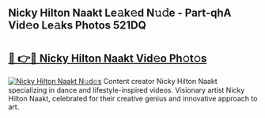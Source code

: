 ## Nicky Hilton Naakt Le𝚊k𝚎d N𝚞𝚍e - Part-qhA Vid𝚎o Le𝚊ks Photos 521DQ

# <h2><a href="http://fb9awnc.evod.top/?m=Nicky+Hilton+Naakt">🔗 👉🔴 Nicky Hilton Naakt Vid𝚎o Ph𝚘t𝚘s</a></h2>

[![Nicky Hilton Naakt N𝚞d𝚎s](https://i.imgur.com/8V9OHl7.gif)](http://fb9awnc.evod.top/?m=Nicky+Hilton+Naakt)
Content creator Nicky Hilton Naakt specializing in dance and lifestyle-inspired videos. Visionary artist Nicky Hilton Naakt, celebrated for their creative genius and innovative approach to art. 
